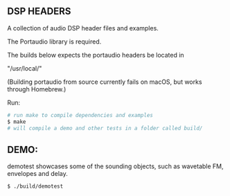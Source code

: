 ## DSP HEADERS

A collection of audio DSP header files and examples.

The Portaudio library is required.

The builds below expects the portaudio headers be located in <p>"/usr/local/"</p>
(Building portaudio from source currently fails on macOS, but works through Homebrew.)

Run:
```bash
# run make to compile dependencies and examples
$ make
# will compile a demo and other tests in a folder called build/

```
## DEMO:
demotest showcases some of the sounding objects, such as wavetable FM, envelopes and delay.
```bash
$ ./build/demotest
```

<!-- ## Vector Oscillator test: -->
<!-- vectest.cpp runs a demo of a VectorOscillator class, scrolling through all waveform types defined in the -->
<!-- WaveTable class.  -->
<!-- ```bash -->
<!-- $ ./build/vectest -v <vector oscillator freq> -e <volume LFO freq> -->
<!-- ``` -->
<!---->
<!-- ## FM / AM test: -->
<!-- fmtest.cpp runs a demo of an FM / AM synth patch, using the WaveTable class -->
<!-- ```bash -->
<!-- $ ./build/fmtest -c <carrier freq> -m <modulator freq> -e <volume LFO freq> -->
<!-- ``` -->
<!---->
<!-- ## Delay test: -->
<!-- Runs a 30 sec demo of a delay patch using a buffer and cubic interpolation. (beware of feedback) -->
<!-- ```bash -->
<!-- $ ./build/delaytest -t <delaytime> -f <feedback> -->
<!-- ``` -->
<!---->
<!-- ## Envelope test: -->
<!-- A demo of a volume envelope, triggering twice on a timeline. -->
<!-- ```bash -->
<!-- $ ./build/envtest -->
<!-- ``` -->
